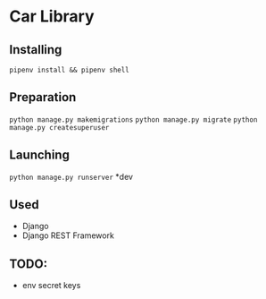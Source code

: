 # Car Library

## Installing
`pipenv install && pipenv shell`

## Preparation
`python manage.py makemigrations`
`python manage.py migrate`
`python manage.py createsuperuser`

## Launching
`python manage.py runserver` *dev

## Used
- Django
- Django REST Framework

## TODO:
- env secret keys